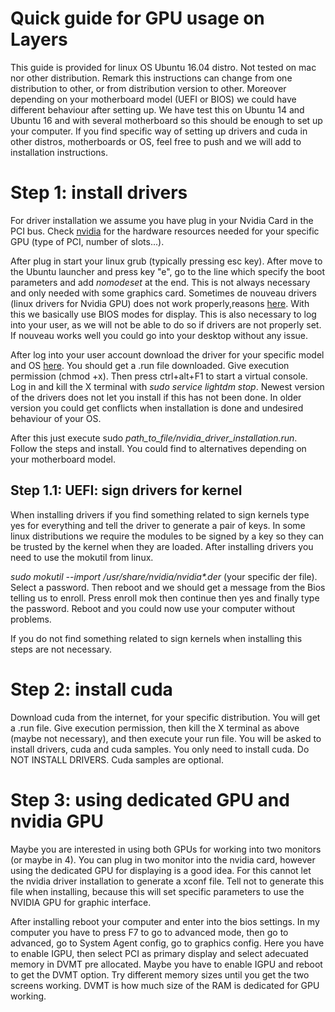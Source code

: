 # Quick guide for GPU usage on Layers

This guide is provided for linux OS Ubuntu 16.04 distro. Not tested on mac nor other distribution. Remark this instructions can change 
from one distribution to other, or from distribution version to other. Moreover depending on your motherboard model (UEFI or BIOS) we could have different
behaviour after setting up. We have test this on Ubuntu 14 and Ubuntu 16 and with several motherboard so this should be enough to set up your computer. 
If you find specific way of setting up drivers and cuda in other distros, motherboards or OS, feel free to push and we will add to installation
instructions.

# Step 1: install drivers

For driver installation we assume you have plug in your Nvidia Card in the PCI bus. Check [nvidia](www.nvidia.com) 
for the hardware resources needed for your specific GPU (type of PCI, number of slots...). 

After plug in start your linux grub  (typically pressing esc key).  After move to the Ubuntu launcher and press key "e", go to the line 
which specify the boot parameters and add *nomodeset* at the end. This is not always necessary and only needed with some graphics card. 
Sometimes de nouveau drivers (linux drivers for Nvidia GPU) does not work properly,reasons [here](https://askubuntu.com/questions/207175/what-does-nomodeset-do). With this
we basically use BIOS modes for display. This is also necessary to log into your user, as we will not be able to do so if drivers are not properly set. If nouveau works well
you could go into your desktop without any issue.

After log into your user account download the driver for your specific model and OS [here](http://www.nvidia.es/Download/index.aspx?lang=es). You 
should get a .run file downloaded. Give execution permission (chmod +x). Then press ctrl+alt+F1 to start a virtual console. Log in and kill the X terminal
with *sudo service lightdm stop*. Newest version of the drivers does not let you install if this has not been done. In older version 
you could get conflicts when installation is done and undesired behaviour of your OS.

After this just execute sudo *path_to_file/nvidia_driver_installation.run*. Follow the steps and install. You could find to alternatives depending on
your motherboard model.

## Step 1.1: UEFI: sign drivers for kernel
When installing drivers if you find something related to sign kernels type yes for everything and tell the driver to generate a pair 
of keys. In some linux distributions we require the modules to be signed by a key so they can be trusted by the kernel 
when they are loaded. After installing drivers you need to use the mokutil from linux.

*sudo mokutil --import /usr/share/nvidia/nvidia\*.der* (your specific der file). Select a password. Then reboot and we should get a message
from the Bios telling us to enroll. Press enroll mok then continue then yes and finally type the password. Reboot and you could now
use your computer without problems.

If you do not find something related to sign kernels when installing this steps are not necessary.

# Step 2: install cuda

Download cuda from the internet, for your specific distribution. You will get a .run file. Give execution permission, then kill the X terminal
as above (maybe not necessary), and then execute your run file. You will be asked to install drivers, cuda and cuda samples. You only need to install
cuda.  Do NOT INSTALL DRIVERS. Cuda samples are optional.

# Step 3: using dedicated GPU and nvidia GPU

Maybe you are interested in using both GPUs for working into two monitors (or maybe in 4). You can plug in two monitor into the nvidia card, 
however using the dedicated GPU for displaying is a good idea. For this cannot let the nvidia driver installation to generate a xconf file. Tell not
to generate this file when installing, because this will set specific parameters to use the NVIDIA GPU for graphic interface.

After installing reboot your computer and enter into the bios settings. In my computer you have to press F7 to go to advanced mode, then go to advanced, go to System Agent config, go to graphics config. Here you have to enable IGPU, then select PCI as primary display and select adecuated memory in DVMT pre allocated. Maybe you have to enable IGPU and reboot to get the DVMT option. Try different memory sizes until you get the two screens working. DVMT is how much size of the RAM is dedicated for GPU working.
